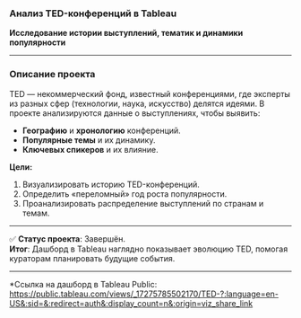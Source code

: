 ### **Анализ TED-конференций в Tableau**  
**Исследование истории выступлений, тематик и динамики популярности**  

---

### **Описание проекта**  
TED — некоммерческий фонд, известный конференциями, где эксперты из разных сфер (технологии, наука, искусство) делятся идеями. В проекте анализируются данные о выступлениях, чтобы выявить:  
- **Географию** и **хронологию** конференций.  
- **Популярные темы** и их динамику.  
- **Ключевых спикеров** и их влияние.  

**Цели:**  
1. Визуализировать историю TED-конференций.  
2. Определить «переломный» год роста популярности.  
3. Проанализировать распределение выступлений по странам и темам.  



---  
✅ **Статус проекта**: Завершён.  
**Итог**: Дашборд в Tableau наглядно показывает эволюцию TED, помогая кураторам планировать будущие события.  

---  
*Ссылка на дашборд в Tableau Public: https://public.tableau.com/views/_17275785502170/TED-?:language=en-US&:sid=&:redirect=auth&:display_count=n&:origin=viz_share_link
